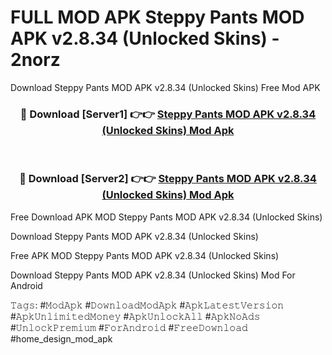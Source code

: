 # FULL MOD APK Steppy Pants MOD APK v2.8.34 (Unlocked Skins) - 2norz
Download Steppy Pants MOD APK v2.8.34 (Unlocked Skins) Free Mod APK

<div align="center">
<h3>🔴 Download [Server1] 👉👉 <a href="https://apk-comot.site?title=Steppy_Pants_MOD_APK_v2.8.34_(Unlocked_Skins)">Steppy Pants MOD APK v2.8.34 (Unlocked Skins) Mod Apk</a></h3><br>

<h3>🔴 Download [Server2] 👉👉 <a href="https://apk-comot.site?title=Steppy_Pants_MOD_APK_v2.8.34_(Unlocked_Skins)">Steppy Pants MOD APK v2.8.34 (Unlocked Skins) Mod Apk</a></h3>
</div>


Free Download APK MOD Steppy Pants MOD APK v2.8.34 (Unlocked Skins)

Download Steppy Pants MOD APK v2.8.34 (Unlocked Skins) 

Free APK MOD Steppy Pants MOD APK v2.8.34 (Unlocked Skins) 

Download Steppy Pants MOD APK v2.8.34 (Unlocked Skins) Mod For Android

𝚃𝚊𝚐𝚜: #𝙼𝚘𝚍𝙰𝚙𝚔 #𝙳𝚘𝚠𝚗𝚕𝚘𝚊𝚍𝙼𝚘𝚍𝙰𝚙𝚔 #𝙰𝚙𝚔𝙻𝚊𝚝𝚎𝚜𝚝𝚅𝚎𝚛𝚜𝚒𝚘𝚗 #𝙰𝚙𝚔𝚄𝚗𝚕𝚒𝚖𝚒𝚝𝚎𝚍𝙼𝚘𝚗𝚎𝚢 #𝙰𝚙𝚔𝚄𝚗𝚕𝚘𝚌𝚔𝙰𝚕𝚕 #𝙰𝚙𝚔𝙽𝚘𝙰𝚍𝚜 #𝚄𝚗𝚕𝚘𝚌𝚔𝙿𝚛𝚎𝚖𝚒𝚞𝚖 #𝙵𝚘𝚛𝙰𝚗𝚍𝚛𝚘𝚒𝚍 #𝙵𝚛𝚎𝚎𝙳𝚘𝚠𝚗𝚕𝚘𝚊𝚍 #home_design_mod_apk